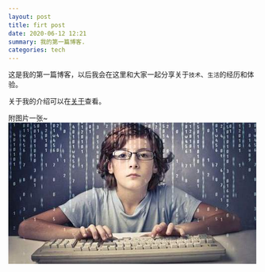 ```yaml
---
layout: post
title: firt post
date: 2020-06-12 12:21
summary: 我的第一篇博客.
categories: tech
---
```


这是我的第一篇博客，以后我会在这里和大家一起分享关于`技术`、`生活`的经历和体验。

关于我的介绍可以在[关于](https://itdotaer.github.io/about)查看。

附图片一张~
![alt 图片](/images/2020-06-12/programmer.png)